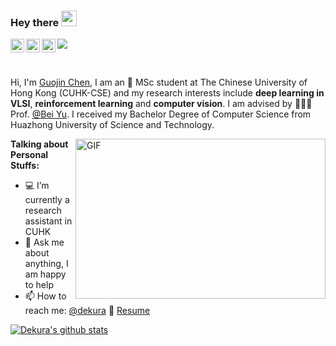 ### Hey there <img src="https://media.giphy.com/media/hvRJCLFzcasrR4ia7z/giphy.gif" width="25px">
<!-- <a href="https://discord.gg/XTW52Kt">
  <img align="left" alt="Abhishek's Discord" width="22px" src="https://cdn.jsdelivr.net/npm/simple-icons@v3/icons/discord.svg" />
</a> -->
<!-- <a href="https://twitter.com/abhisheknaiidu">
  <img align="left" alt="Abhishek Naidu | Twitter" width="22px" src="https://cdn.jsdelivr.net/npm/simple-icons@v3/icons/twitter.svg" />
</a> -->
<a href="https://www.linkedin.com/in/dekura/">
  <img align="left" alt="Guojin Chen's LinkdeIN" width="22px" src="https://cdn.jsdelivr.net/npm/simple-icons@v3/icons/linkedin.svg" />
</a>
<!-- <a href="https://t.me/abhisheknaiidu">
  <img align="left" alt="Abhishek's Telegram" width="22px" src="https://cdn.jsdelivr.net/npm/simple-icons@v3/icons/telegram.svg" />
</a> -->
<a href="https://www.instagram.com/dekura_chan/">
  <img align="left" alt="Guojin Chen's Instagram" width="22px" src="https://cdn.jsdelivr.net/npm/simple-icons@v3/icons/instagram.svg" />
</a>
<!-- <a href="https://www.reddit.com/user/geekyabhi/">
  <img align="left" alt="Abhishek's Reddit" width="22px" src="https://cdn.jsdelivr.net/npm/simple-icons@v3/icons/reddit.svg" />
</a> -->
<!-- <a href="https://leetcode.com/abhisheknaiidu/">
  <img align="left" alt="Abhishek's Leetcode" width="22px" src="https://cdn.jsdelivr.net/npm/simple-icons@v3/icons/leetcode.svg" />
</a> -->
<a href="https://scholar.google.com/citations?user=842nSvkAAAAJ&hl=zh-CN">
  <img align="left" alt="Guojin Chen's Google Scholar" width="22px" src="https://cdn.jsdelivr.net/npm/simple-icons@3.12.4/icons/googlescholar.svg" />
</a>

![](https://visitor-badge.glitch.me/badge?page_id=dekura.dekura)

<br />

Hi, I'm [Guojin Chen](http://dekura.github.io/), I am an 🚀 MSc student at The Chinese University of Hong Kong (CUHK-CSE) and my research interests include <b>deep learning in VLSI</b>, <b>reinforcement learning</b> and <b>computer vision</b>. I am advised by 👨🏽‍💼Prof. [@Bei Yu](http://www.cse.cuhk.edu.hk/~byu/). I received my Bachelor Degree of Computer Science from Huazhong University of Science and Technology.

  <img align="right" alt="GIF" src="https://github.com/dekura/dekura/blob/master/code.gif?raw=true" width="400" height="256" />
  
**Talking about Personal Stuffs:**

- 💻 I’m currently a research assistant in CUHK
- 💬 Ask me about anything, I am happy to help
- 📫 How to reach me: [@dekura](http://dekura.github.io/) 📝 [Resume](https://dekura.github.io/data/cv.pdf)

[![Dekura's github stats](https://github-readme-stats.vercel.app/api?username=dekura&count_private=true&show_icons=true&theme=radical)](https://github.com/dekura/github-readme-stats)
